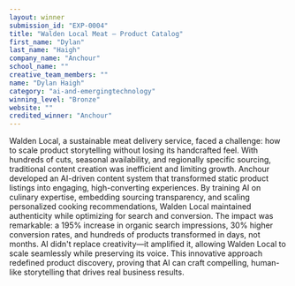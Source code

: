 ```yaml
---
layout: winner
submission_id: "EXP-0004"
title: "Walden Local Meat — Product Catalog"
first_name: "Dylan"
last_name: "Haigh"
company_name: "Anchour"
school_name: ""
creative_team_members: ""
name: "Dylan Haigh"
category: "ai-and-emergingtechnology"
winning_level: "Bronze"
website: ""
credited_winner: "Anchour"
---
```


Walden Local, a sustainable meat delivery service, faced a challenge: how to scale product storytelling without losing its handcrafted feel. With hundreds of cuts, seasonal availability, and regionally specific sourcing, traditional content creation was inefficient and limiting growth. Anchour developed an AI-driven content system that transformed static product listings into engaging, high-converting experiences. By training AI on culinary expertise, embedding sourcing transparency, and scaling personalized cooking recommendations, Walden Local maintained authenticity while optimizing for search and conversion. The impact was remarkable: a 195% increase in organic search impressions, 30% higher conversion rates, and hundreds of products transformed in days, not months. AI didn't replace creativity—it amplified it, allowing Walden Local to scale seamlessly while preserving its voice. This innovative approach redefined product discovery, proving that AI can craft compelling, human-like storytelling that drives real business results.
